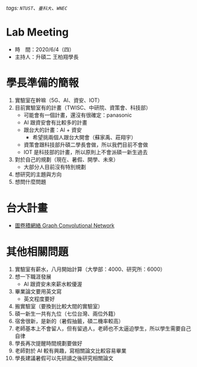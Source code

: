 ###### tags: `NTUST`、`臺科大`、`WNEC`
# Lab Meeting 
* 時　間：2020/6/4（四）
* 主持人：升碩二 王柏翔學長

# 學長準備的簡報
1. 實驗室在幹嘛（5G、AI、資安、IOT）
2. 目前實驗室有的計畫（TWISC、中研院、資策會、科技部）
    * 可能會有一個計畫，還沒有很確定：panasonic
    * AI 跟資安會有比較多的計畫
    * 跟台大的計畫：AI + 資安
        * 希望挑兩個人跟台大開會（蘇家禹、莊翔宇）
    * 資策會跟科技部升碩二學長會做，所以我們目前不會做
    * IOT 是科技部的計畫，所以原則上不會派碩一新生過去
3. 對於自己的規劃（現在、暑假、開學、未來）
    * 大部分人目前沒有特別規劃
4. 想研究的主題與方向
5. 想問什麼問題

# 台大計畫
* [圖卷積網絡 Graph Convolutional Network](https://purelyvivid.github.io/2019/07/07/GCN_1)

# 其他相關問題
1. 實驗室有薪水，八月開始計算（大學部：4000、研究所：6000）
2. 想一下職涯發展
    * AI 跟資安未來薪水較優渥
3. 畢業論文要用英文寫
    * 英文程度要好
4. 搬實驗室（要換到比較大間的實驗室）
5. 碩一新生一共有九位（七位台灣、兩位外籍）
6. 宿舍很新，是新的（暑假抽籤，碩二機率較高）
7. 老師基本上不會留人，但有留過人，老師也不太逼迫學生，所以學生需要自己自律
8. 學長再次提醒時間規劃要做好
9. 老師對於 AI 較有興趣，寫相關論文比較容易畢業
10. 學長建議暑假可以先研讀之後研究相關論文